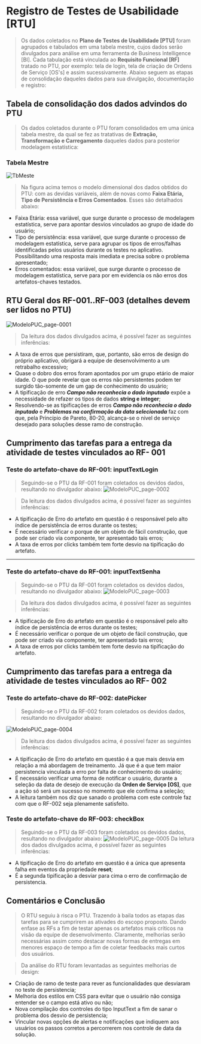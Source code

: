 # Registro de Testes de Usabilidade [RTU]

> Os dados coletados no **Plano de Testes de Usabilidade [PTU]** foram agrupados e tabulados em uma tabela mestre, cujos dados serão divulgados para análise em uma ferramenta de Business Intelligence [BI]. Cada tabulação está vinculada ao **Requisito Funcional [RF]** tratado no PTU, por exemplo: tela de login, tela de criação de Ordens de Serviço [OS's] e assim sucessivamente. Abaixo seguem as etapas de consolidação daqueles dados para sua divulgação, documentação e registro:


## Tabela de consolidação dos dados advindos do PTU
> Os dados coletados durante o PTU foram consolidados em uma única tabela mestre, da qual se fez as tratativas de **Extração, Transformação e Carregamento** daqueles dados para posterior modelagem estatística:

### Tabela Mestre

![TbMeste](https://user-images.githubusercontent.com/36858665/198893402-17c217b4-b7db-4752-a1e3-52c0c88027b2.PNG)

> Na figura acima temos o modelo dimensional dos dados obtidos do PTU: com as devidas variáveis, além de novas como **Faixa Etária, Tipo de Persistência e Erros Comentados**. Esses são detalhados abaixo:

- Faixa Etária: essa variável, que surge durante o processo de modelagem estatística, serve para apontar desvios vinculados ao grupo de idade do usuário;
- Tipo de persistência: essa variável, que surge durante o processo de modelagem estatística, serve para agrupar os tipos de erros/falhas identificadas pelos usuários durante os testes no aplicativo. Possibilitando uma resposta mais imediata e precisa sobre o problema apresentado;
- Erros comentados: essa variável, que surge durante o processo de modelagem estatística, serve para por em evidencia os não erros dos artefatos-chaves testados.

## RTU Geral dos RF-001..RF-003 (detalhes devem ser lidos no PTU)

![ModeloPUC_page-0001](https://user-images.githubusercontent.com/36858665/198895147-a0173724-f3a5-4b5c-8e38-282282e47058.jpg)
> Da leitura dos dados divulgados acima, é possível fazer as seguintes inferências:
- A taxa de erros que persistiram, que, portanto, são erros de design do próprio aplicativo, obrigará a equipe de desenvolvimento a um retrabalho excessivo;
- Quase o dobro dos erros foram apontados por um grupo etário de maior idade. O que pode revelar que os erros não persistentes podem ter surgido tão-somente de um gap de conhecimento do usuário;
- A tipificação de erro **_Campo não reconhecia o dado inputado_** expõe a necessidade de refazer os tipos de dados **string e integer**;
- Resolvendo-se as tipificações de erros **_Campo não reconhecia o dado inputado_** e **_Problemas na confirmação da data selecionada_** faz com que, pela Princípio de Pareto, 80-20, alcança-se o nivel de serviço desejado para soluções desse ramo de construção.


## Cumprimento das tarefas para a entrega da atividade de testes vinculados ao RF- 001

### Teste do artefato-chave do RF-001: inputTextLogin
> Seguindo-se o PTU da RF-001 foram coletados os devidos dados, resultando no divulgador abaixo:
![ModeloPUC_page-0002](https://user-images.githubusercontent.com/36858665/198896387-8850113e-e4e7-4bb4-a26d-dd6dad1c12a1.jpg)

> Da leitura dos dados divulgados acima, é possível fazer as seguintes inferências:
- A tipificação de Erro do artefato em questão é o responsável pelo alto índice de persistência de erros durante os testes;
- É necessário verificar o porque de um objeto de fácil construção, que pode ser criado via componente, ter apresentado tais erros;
- A taxa de erros por clicks também tem forte desvio na tipificação do artefato.

***

### Teste do artefato-chave do RF-001: inputTextSenha
> Seguindo-se o PTU da RF-001 foram coletados os devidos dados, resultando no divulgador abaixo:
![ModeloPUC_page-0003](https://user-images.githubusercontent.com/36858665/198896788-0631c9ef-6001-49a7-8330-353af6b2ebc0.jpg)


> Da leitura dos dados divulgados acima, é possível fazer as seguintes inferências:
- A tipificação de Erro do artefato em questão é o responsável pelo alto índice de persistência de erros durante os testes;
- É necessário verificar o porque de um objeto de fácil construção, que pode ser criado via componente, ter apresentado tais erros;
- A taxa de erros por clicks também tem forte desvio na tipificação do artefato.

## Cumprimento das tarefas para a entrega da atividade de testes vinculados ao RF- 002

### Teste do artefato-chave do RF-002: datePicker
> Seguindo-se o PTU da RF-002 foram coletados os devidos dados, resultando no divulgador abaixo:

![ModeloPUC_page-0004](https://user-images.githubusercontent.com/36858665/198897075-9fdf344c-44da-4e7f-b33e-44a0390582c5.jpg)

> Da leitura dos dados divulgados acima, é possível fazer as seguintes inferências:
- A tipificação de Erro do artefato em questão é a que mais desvia em relação a má abordagem de treinamento. Já que é a que tem maior persistencia vinculada a erro por falta de conhecimento do usuário;
- É necessário verificar uma forma de notificar o usuário, durante a seleção da data de desejo de execução da **Orden de Serviço [OS]**, que a ação só será um sucesso no momento que ele confirma a seleção;
- A leitura também nos diz que sanado o problema com este controle faz com que o RF-002 seja plenamente satisfeito.


### Teste do artefato-chave do RF-003: checkBox
> Seguindo-se o PTU da RF-003 foram coletados os devidos dados, resultando no divulgador abaixo:
![ModeloPUC_page-0005](https://user-images.githubusercontent.com/36858665/198897333-8e657320-d814-4cad-bf87-3d46732e09d4.jpg)
> Da leitura dos dados divulgados acima, é possível fazer as seguintes inferências:
- A tipificação de Erro do artefato em questão é a única que apresenta falha em eventos da propriedade **reset**;
- É a segunda tipificação a desviar para cima o erro de confirmação de persistencia.

## Comentários e Conclusão
> O RTU seguiu à risca o PTU. Trazendo à baila todos as etapas das tarefas para se cumprirem as ativades do escopo proposto. Dando enfase as RFs a fim de testar apenas os artefatos mais críticos na visão da equipe de desenvolvimento. 
> Claramente, melhorias serão necessárias assim como destacar novas formas de entregas em menores espaço de tempo a fim de coletar feedbacks mais curtos dos usuários.

> Da análise do RTU foram levantadas as seguintes melhorias de design:
- Criação de ramo de teste para rever as funcionalidades que desviaram no teste de persistencia;
- Melhoria dos estilos em CSS para evitar que o usuário não consiga entender se o campo está ativo ou não;
- Nova compilação dos controles do tipo InputText a fim de sanar o problema dos desvio de persistencia;
- Vincular novas opções de alertas e notificações que indiquem aos usuários os passos corretos a percorrerem nos controle de data da solução.



